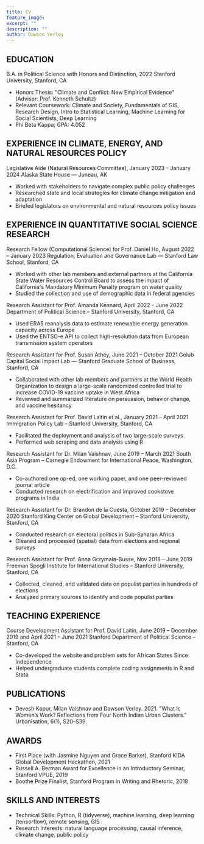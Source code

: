 ```yaml
---
title: CV
feature_image: 
excerpt: ""
description: ""
author: Dawson Verley
---
```


## EDUCATION

B.A. in Political Science with Honors and Distinction, 2022
Stanford University, Stanford, CA
- Honors Thesis: "Climate and Conflict: New Empirical Evidence" (Advisor: Prof. Kenneth Schultz)
- Relevant Coursework: Climate and Society, Fundamentals of GIS, Research Design, Intro to Statistical Learning, Machine Learning for Social Scientists, Deep Learning
- Phi Beta Kappa; GPA: 4.052

## EXPERIENCE IN CLIMATE, ENERGY, AND NATURAL RESOURCES POLICY

Legislative Aide (Natural Resources Committee), January 2023 – January 2024
Alaska State House — Juneau, AK
- Worked with stakeholders to navigate complex public policy challenges
- Researched state and local strategies for climate change mitigation and adaptation
- Briefed legislators on environmental and natural resources policy issues

## EXPERIENCE IN QUANTITATIVE SOCIAL SCIENCE RESEARCH

Research Fellow (Computational Science) for Prof. Daniel Ho, August 2022 – January 2023
Regulation, Evaluation and Governance Lab — Stanford Law School, Stanford, CA
- Worked with other lab members and external partners at the California State Water Resources Control Board to assess the impact of California's Mandatory Minimum Penalty program on water quality
- Studied the collection and use of demographic data in federal agencies

Research Assistant for Prof. Amanda Kennard, April 2022 – June 2022
Department of Political Science – Stanford University, Stanford, CA
- Used ERA5 reanalysis data to estimate renewable energy generation capacity across Europe 
- Used the ENTSO-e API to collect high-resolution data from European transmission system operators

Research Assistant for Prof. Susan Athey, June 2021 – October 2021
Golub Capital Social Impact Lab — Stanford Graduate School of Business, Stanford, CA
- Collaborated with other lab members and partners at the World Health Organization to design a large-scale randomized controlled trial to increase COVID-19 vaccine uptake in West Africa
- Reviewed and summarized literature on persuasion, behavior change, and vaccine hesitancy

Research Assistant for Prof. David Laitin et al., January 2021 – April 2021
Immigration Policy Lab – Stanford University, Stanford, CA
- Facilitated the deployment and analysis of two large-scale surveys
- Performed web scraping and data analysis using R

Research Assistant for Dr. Milan Vaishnav, June 2019 – March 2021
South Asia Program – Carnegie Endowment for International Peace, Washington, D.C.
- Co-authored one op-ed, one working paper, and one peer-reviewed journal article
- Conducted research on electrification and improved cookstove programs in India

Research Assistant for Dr. Brandon de la Cuesta, October 2019 – December 2020
Stanford King Center on Global Development – Stanford University, Stanford, CA
- Conducted research on electoral politics in Sub-Saharan Africa
- Cleaned and processed (spatial) data from elections and regional surveys

Research Assistant for Prof. Anna Grzymala-Busse, Nov 2018 – June 2019
Freeman Spogli Institute for International Studies – Stanford University, Stanford, CA
- Collected, cleaned, and validated data on populist parties in hundreds of elections
- Analyzed primary sources to identify and code populist parties

## TEACHING EXPERIENCE

Course Development Assistant for Prof. David Laitin, June 2019 – December 2019 and April 2021 – June 2021
Stanford Department of Political Science – Stanford, CA
- Co-developed the website and problem sets for African States Since Independence
- Helped undergraduate students complete coding assignments in R and Stata

## PUBLICATIONS

- Devesh Kapur, Milan Vaishnav and Dawson Verley. 2021. "What Is Women’s Work? Reflections from Four North Indian Urban Clusters." Urbanisation, 6(1), S20–S39. 

## AWARDS

- First Place (with Jasmine Nguyen and Grace Barket), Stanford KIDA Global Development Hackathon, 2021
- Russell A. Berman Award for Excellence in an Introductory Seminar, Stanford VPUE, 2019
- Boothe Prize Finalist, Stanford Program in Writing and Rhetoric, 2018

## SKILLS AND INTERESTS

- Technical Skills: Python, R (tidyverse), machine learning, deep learning (tensorflow), remote sensing, GIS
- Research Interests: natural language processing, causal inference, ​​climate change, public policy

